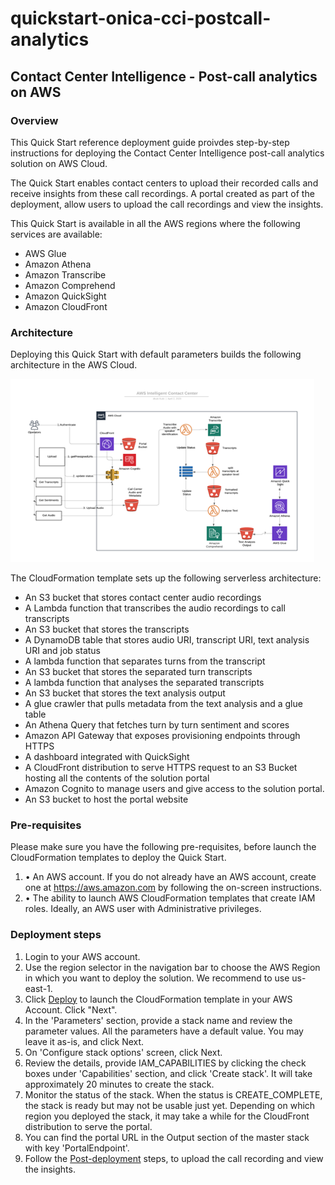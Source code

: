 # quickstart-onica-cci-postcall-analytics

## Contact Center Intelligence - Post-call analytics on AWS

### Overview
This Quick Start reference deployment guide proivdes step-by-step instructions for deploying the Contact Center Intelligence post-call analytics solution on AWS Cloud.

The Quick Start enables contact centers to upload their recorded calls and receive insights from these call recordings. A portal created as part of the deployment, allow users to upload the call recordings and view the insights.

This Quick Start is available in all the AWS regions where the following services are available:
* AWS Glue
* Amazon Athena
* Amazon Transcribe
* Amazon Comprehend
* Amazon QuickSight
* Amazon CloudFront

### Architecture
Deploying this Quick Start with default parameters builds the following architecture in the AWS Cloud.

![Architecture diagram](./images/architecture.png)

The CloudFormation template sets up the following serverless architecture:
* An S3 bucket that stores contact center audio recordings
* A Lambda function that transcribes the audio recordings to call transcripts 
* An S3 bucket that stores the transcripts
* A DynamoDB table that stores audio URI, transcript URI, text analysis URI and job status
* A lambda function that separates turns from the transcript 
* An S3 bucket that stores the separated turn transcripts 
* A lambda function that analyses the separated transcripts
* An S3 bucket that stores the text analysis output 
* A glue crawler that pulls metadata from the text analysis and a glue table
* An Athena Query that fetches turn by turn sentiment and scores
* Amazon API Gateway that exposes provisioning endpoints through HTTPS
* A dashboard integrated with QuickSight
* A CloudFront distribution to serve HTTPS request to an S3 Bucket hosting all the contents of the solution portal
* Amazon Cognito to manage users and give access to the solution portal.
* An S3 bucket to host the portal website

### Pre-requisites
Please make sure you have the following pre-requisites, before launch the CloudFormation templates to deploy the Quick Start.
1. •	An AWS account. If you do not already have an AWS account, create one at https://aws.amazon.com by following the on-screen instructions.
2. •	The ability to launch AWS CloudFormation templates that create IAM roles. Ideally, an AWS user with Administrative privileges.

### Deployment steps
1. Login to your AWS account.
2. Use the region selector in the navigation bar to choose the AWS Region in which you want to deploy the solution. We recommend to use us-east-1.
3. Click [Deploy](https://console.aws.amazon.com/cloudformation/home?region=us-east-1#/stacks/create/template?stackName=lex-kendra&templateURL=https://aws-quickstart.s3.amazonaws.com/quickstart-quantiphi-lex-kendra-backend/templates/lex_bot_kendra_master.template.yaml) to launch the CloudFormation template in your AWS Account. Click "Next".
4. In the 'Parameters' section, provide a stack name and review the parameter values. All the parameters have a default value. You may leave it as-is, and click Next.
5. On 'Configure stack options' screen, click Next.
6. Review the details, provide IAM_CAPABILITIES by clicking the check boxes under 'Capabilities' section, and click 'Create stack'. It will take approximately 20 minutes to create the stack.
7. Monitor the status of the stack. When the status is CREATE_COMPLETE, the stack is ready but may not be usable just yet. Depending on which region you deployed the stack, it may take a while for the CloudFront distribution to serve the portal.
8. You can find the portal URL in the Output section of the master stack with key 'PortalEndpoint'.
9. Follow the [Post-deployment](./Post-deployment.md) steps, to upload the call recording and view the insights.